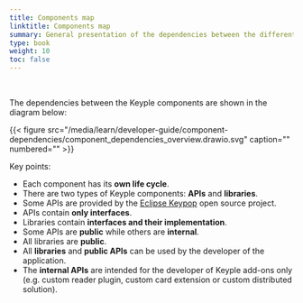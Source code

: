 ```yaml
---
title: Components map
linktitle: Components map
summary: General presentation of the dependencies between the different Keyple components.
type: book
weight: 10
toc: false
---
```


<br>

The dependencies between the Keyple components are shown in the diagram below:

{{< figure src="/media/learn/developer-guide/component-dependencies/component_dependencies_overview.drawio.svg" caption="" numbered="" >}}

Key points:
* Each component has its **own life cycle**.
* There are two types of Keyple components: **APIs** and **libraries**.
* Some APIs are provided by the [Eclipse Keypop](https://eclipse-keypop.github.io/keypop-website) open source project.
* APIs contain **only interfaces**.
* Libraries contain **interfaces and their implementation**.
* Some APIs are **public** while others are **internal**.
* All libraries are **public**.
* All **libraries** and **public APIs** can be used by the developer of the application.
* The **internal APIs** are intended for the developer of Keyple add-ons only (e.g. custom reader plugin, custom card extension or custom distributed solution). 
